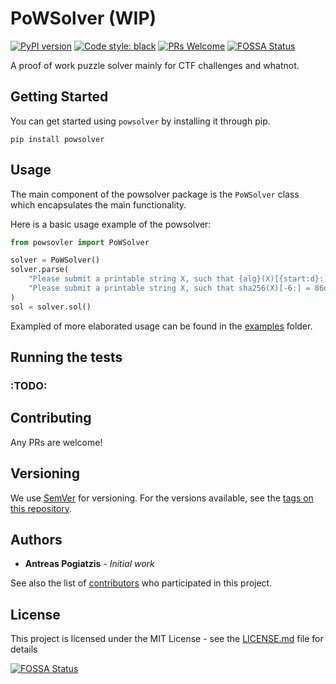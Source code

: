 # PoWSolver (WIP)

[![PyPI version](https://badge.fury.io/py/powsolver.svg)](https://badge.fury.io/py/powsolver)
[![Code style: black](https://img.shields.io/badge/code%20style-black-000000.svg)](https://github.com/psf/black)
[![PRs Welcome](https://img.shields.io/badge/PRs-welcome-brightgreen.svg?style=flat-square)](http://makeapullrequest.com)
[![FOSSA Status](https://app.fossa.com/api/projects/git%2Bgithub.com%2Fapogiatzis%2Fpowsolver.svg?type=shield)](https://app.fossa.com/projects/git%2Bgithub.com%2Fapogiatzis%2Fpowsolver?ref=badge_shield)



A proof of work puzzle solver mainly for CTF challenges and whatnot.


## Getting Started

You can get started using `powsolver` by installing it through pip.

```
pip install powsolver
```

## Usage

The main component of the powsolver package is the `PoWSolver` class which encapsulates the main functionality.

Here is a basic usage example of the powsolver:

```python
from powsovler import PoWSolver

solver = PoWSolver()
solver.parse(
    "Please submit a printable string X, such that {alg}(X)[{start:d}:] = {target} and len(X) = {len}",
    "Please submit a printable string X, such that sha256(X)[-6:] = 86d113 and len(X) = 11"
)
sol = solver.sol()
```

Exampled of more elaborated usage can be found in the [examples](./examples/)  folder.

## Running the tests

### :TODO:

## Contributing

Any PRs are welcome!

## Versioning

We use [SemVer](http://semver.org/) for versioning. For the versions available, see the [tags on this repository](https://github.com/apogiatzis/powsolver/tags). 

## Authors

* **Antreas Pogiatzis** - *Initial work* 

See also the list of [contributors](https://github.com/apogiatzis/powsolver/contributors) who participated in this project.

## License

This project is licensed under the MIT License - see the [LICENSE.md](LICENSE.md) file for details




[![FOSSA Status](https://app.fossa.com/api/projects/git%2Bgithub.com%2Fapogiatzis%2Fpowsolver.svg?type=large)](https://app.fossa.com/projects/git%2Bgithub.com%2Fapogiatzis%2Fpowsolver?ref=badge_large)